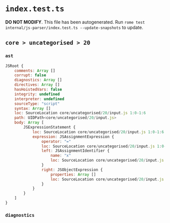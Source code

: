# `index.test.ts`

**DO NOT MODIFY**. This file has been autogenerated. Run `rome test internal/js-parser/index.test.ts --update-snapshots` to update.

## `core > uncategorised > 20`

### `ast`

```javascript
JSRoot {
	comments: Array []
	corrupt: false
	diagnostics: Array []
	directives: Array []
	hasHoistedVars: false
	integrity: undefined
	interpreter: undefined
	sourceType: "script"
	syntax: Array []
	loc: SourceLocation core/uncategorised/20/input.js 1:0-1:6
	path: UIDPath<core/uncategorised/20/input.js>
	body: Array [
		JSExpressionStatement {
			loc: SourceLocation core/uncategorised/20/input.js 1:0-1:6
			expression: JSAssignmentExpression {
				operator: "="
				loc: SourceLocation core/uncategorised/20/input.js 1:0-1:6
				left: JSAssignmentIdentifier {
					name: "x"
					loc: SourceLocation core/uncategorised/20/input.js 1:0-1:1 (x)
				}
				right: JSObjectExpression {
					properties: Array []
					loc: SourceLocation core/uncategorised/20/input.js 1:4-1:6
				}
			}
		}
	]
}
```

### `diagnostics`

```

```
